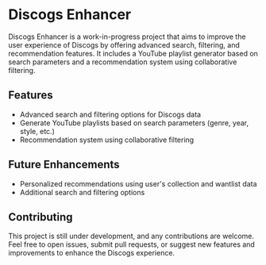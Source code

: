 # Discogs Enhancer

Discogs Enhancer is a work-in-progress project that aims to improve the user experience of Discogs by offering advanced search, filtering, and recommendation features. It includes a YouTube playlist generator based on search parameters and a recommendation system using collaborative filtering.

## Features

- Advanced search and filtering options for Discogs data
- Generate YouTube playlists based on search parameters (genre, year, style, etc.)
- Recommendation system using collaborative filtering

## Future Enhancements

- Personalized recommendations using user's collection and wantlist data
- Additional search and filtering options

## Contributing

This project is still under development, and any contributions are welcome. Feel free to open issues, submit pull requests, or suggest new features and improvements to enhance the Discogs experience.
